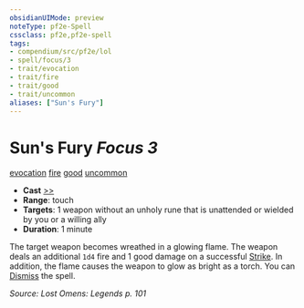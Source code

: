 ```yaml
---
obsidianUIMode: preview
noteType: pf2e-Spell
cssclass: pf2e,pf2e-spell
tags:
- compendium/src/pf2e/lol
- spell/focus/3
- trait/evocation
- trait/fire
- trait/good
- trait/uncommon
aliases: ["Sun's Fury"]
---
```

# Sun's Fury *Focus 3*   
[evocation](rules/traits/evocation.md "Evocation School Trait")  [fire](rules/traits/fire.md "Fire Energy & Element Trait")  [good](rules/traits/good.md "Good Alignment Trait")  [uncommon](rules/traits/uncommon.md "Uncommon Rarity Trait")  

- **Cast** [>>](rules/core-rulebook/chapter-9-playing-the-game.md#Actions "Two-Action") 
- **Range**: touch
- **Targets**: 1 weapon without an unholy rune that is unattended or wielded by you or a willing ally
- **Duration**: 1 minute

The target weapon becomes wreathed in a glowing flame. The weapon deals an additional `1d4` fire and 1 good damage on a successful [Strike](rules/actions/strike.md). In addition, the flame causes the weapon to glow as bright as a torch. You can [Dismiss](rules/actions/dismiss.md) the spell.

*Source: Lost Omens: Legends p. 101*